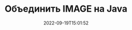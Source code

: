 ---
############################# Static ############################
layout: "auto-gen-merger"
date: 2022-09-19T15:01:52
draft: false
otherformats: html mhtml odp ods odt otp ott pdf pps tex vssm xlsb xps bmp jpg png

############################# Head ############################
head_title: "Объединение IMAGE файлов с помощью Java и J2SE Documents Merger API"
head_description: "Объедините несколько файлов IMAGE в Java, используя Merger API со всеми данными, стилем и форматированием в качестве исходных документов."

############################# Header ############################
title: "Объединить IMAGE на Java"
description: "Объедините IMAGE с помощью нескольких строк Java кода."
bg_image: "https://cms.admin.containerize.com/templates/aspose/App_Themes/V3/images/bg/header1.png"
bg_overlay: false
button:
    enable: true
    icon: "fas fa-arrow-down"
    label: "Скачать бесплатную пробную версию"
    link: "https://downloads.groupdocs.com/merger/java"

############################# SubMenu ############################
submenu:
    enable: true

    left:
        img_alt: "GroupDocs.Merger for Java"
        image: "https://cms.admin.containerize.com/templates/groupdocs/images/product-logos/90x90-noborder/groupdocs-merger-java.png"
        product: "GroupDocs.Merger"
        platform: "Java"

    middle:
        button:

            # button loop
            - link: "https://apireference.groupdocs.com/merger/java"
              text: "Справочник по API"

            # button loop
            - link: "https://github.com/groupdocs-merger"
              text: "Примеры кода"

            # button loop
            - link: "https://products.groupdocs.app/merger/family"
              text: "Живые демонстрации"

            # button loop
            - link: "https://purchase.groupdocs.com/pricing/merger/java"
              text: "Цены"

    right:
        link_download: "https://downloads.groupdocs.com/merger"
        link_learn: "https://docs.groupdocs.com/merger/java"
        link_buy: "https://purchase.groupdocs.com"

############################# About ############################
about:
    enable: true
    title: "Кратко о GroupDocs.Merger for Java"
    content: |
        [GroupDocs.Merger for Java](/ru/merger/java/) предоставляет удобное решение для объединения нескольких файлов PDF, Microsoft Office (Word, Excel, PowerPoint, OneNote), OpenDocument, HTML, изображений и многие другие документы в один файл в Java приложениях. GroupDocs.Merger сэкономит вам много усилий, так как вы можете объединять IMAGE документы - нет необходимости устанавливать какое-либо стороннее программное обеспечение, настольные приложения или плагины. Теперь не нужно тратить время и объединять файлы вручную! Миссия GroupDocs — обеспечить наилучшее качество и упростить рабочие процессы обработки документов.
        
        GroupDocs.Merger API — правильный выбор для корпоративных решений, которым нужны функции объединения файлов. Эти интерфейсы хорошо поддерживаются во всех основных операционных системах и платформах, включая J2SE 7.0 (1.7), J2SE 8.0 (1.8), Java 10.

############################# Steps ############################
steps:
    enable: true
    title_left: "Объединение нескольких IMAGE файлов на Java"
    content_left: |
        [GroupDocs.Merger for Java](/ru/merger/java/) позволяет разработчикам Java легко объединять несколько файлов IMAGE, выполняя несколько простых шагов.
        
        * Создайте экземпляр **Merger** и передайте ему путь к исходному документу в качестве параметра конструктора.
        * Вызовите метод **Join** класса **Merger** и передайте ему второй путь к исходному документу.
        * Вызовите метод **Save** класса **Merger**, чтобы сохранить объединенный документ.

    title_right: "Системные Требования"
    content_right: |
        GroupDocs.Merger for Java API поддерживаются на всех основных платформах и операционных системах. Перед выполнением приведенного ниже кода убедитесь, что в вашей системе установлены следующие предварительные компоненты.

        * Операционные системы: Microsoft Windows, Linux, MacOS
        * Среда разработки: NetBeans, IntelliJ IDEA, Eclipse
        * Фреймворки: J2SE 7.0 (1.7), J2SE 8.0 (1.8), Java 10
        * Загрузите последнюю версию GroupDocs.Merger for Java из [Maven](https://repository.groupdocs.com/webapp/#/artifacts/browse/tree/General/repo/com/groupdocs/groupdocs-merger)
         
    code: |
     {{% merger/additional-styles %}}
     {{< merger/code-merger title="Как объединить файлы IMAGE, используя пример кода Java">}}

        ```java    
        // Объедините IMAGE файлов с помощью GroupDocs.Merger for Java API
        // Создание экземпляра класса Merger с входным параметром IMAGE документа
        Merger merger = new Merger("input_1.image");

        // Вызовите метод Join экземпляра класса Merger и передайте второй путь к исходному документу
        merger.join("input_2.image");
    
        // Вызов метода Save экземпляра класса Merger для сохранения объединенного документа
        merger.save("merged-file.image"); 
        ```
     {{< /merger/code-merger >}}

############################# Demos ############################
demos:
    enable: true
    title: "Живые демонстрации — онлайн-приложение для объединения документов"
    content: |
       Объедините несколько IMAGE файлов прямо сейчас, посетив веб-сайт [Живые демонстрации GroupDocs.Merger](https://products.groupdocs.app/merger/family).
       Живые демонстрации имеют следующие преимущества.
        
############################# About Formats ############################
about_formats:
    enable: true

############################# More Formats ############################
more_formats:
    enable: true
    title: "Объединение других форматов документов"
    content: |
        Java API для документов и изображений. Объедините несколько популярных форматов документов, указанных ниже.

############################# Back to top ###############################
back_to_top:
    enable: true
---